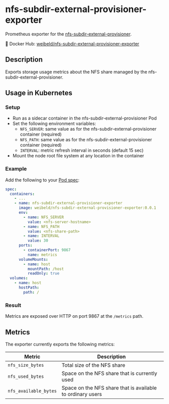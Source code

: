 # nfs-subdir-external-provisioner-exporter

Prometheus exporter for the [nfs-subdir-external-provisioner](https://github.com/kubernetes-sigs/nfs-subdir-external-provisioner).

🐳 Docker Hub: [weibeld/nfs-subdir-external-provisioner-exporter](https://hub.docker.com/r/weibeld/nfs-subdir-external-provisioner-exporter)

## Description

Exports storage usage metrics about the NFS share managed by the nfs-subdir-external-provisioner.

## Usage in Kubernetes

### Setup

- Run as a sidecar container in the nfs-subdir-external-provisioner Pod
- Set the following environment variables:
  - `NFS_SERVER`: same value as for the nfs-subdir-external-provisioner container (required)
  - `NFS_PATH`: same value as for the nfs-subdir-external-provisioner container (required)
  - `INTERVAL`: metric refresh interval in seconds (default 15 sec)
- Mount the node root file system at any location in the container

### Example

Add the following to your [Pod spec](https://kubernetes.io/docs/reference/generated/kubernetes-api/v1.22/#podspec-v1-core):

```yaml
spec:
  containers:
    - ...
    - name: nfs-subdir-external-provisioner-exporter
      image: weibeld/nfs-subdir-external-provisioner-exporter:0.0.1
      env:
        - name: NFS_SERVER
          value: <nfs-server-hostname>
        - name: NFS_PATH
          value: <nfs-share-path>
        - name: INTERVAL
          value: 30
      ports:
        - containerPort: 9867
          name: metrics
      volumeMounts:
        - name: host
          mountPath: /host
          readOnly: true
  volumes:
    - name: host
      hostPath:
        path: /
```

### Result

Metrics are exposed over HTTP on port 9867 at the `/metrics` path.

## Metrics

The exporter currently exports the following metrics:

| Metric | Description |
|--------|-------------|
| `nfs_size_bytes` | Total size of the NFS share |
| `nfs_used_bytes` | Space on the NFS share that is currently used |
| `nfs_available_bytes` | Space on the NFS share that is available to ordinary users |

